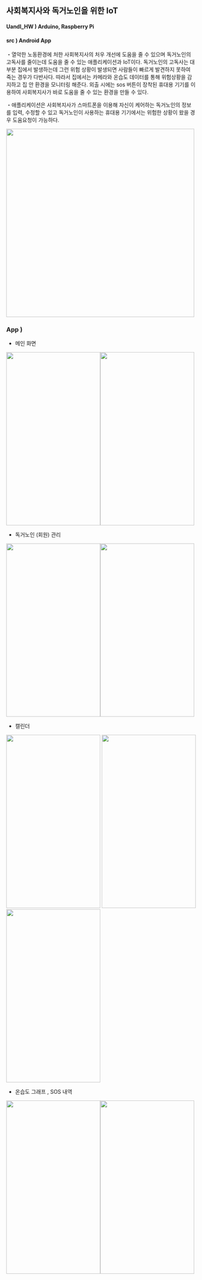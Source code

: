 ## 사회복지사와 독거노인을 위한 IoT 

#### UandI_HW ) Arduino, Raspberry Pi
#### src ) Android App 

・열악한 노동환경에 처한 사회복지사의 처우 개선에 도움을 줄 수 있으며 독거노인의 고독사를 줄이는데 도움을 줄 수 있는 애플리케이션과 IoT이다. 
독거노인의 고독사는 대부분 집에서 발생하는데 그런 위험 상황이 발생되면 사람들이 빠르게 발견하지 못하여 죽는 경우가 다반사다. 따라서 집에서는 카메라와 온습도 데이터를 통해 위험상황을 감지하고 집 안 환경을 모니터링 해준다. 외출 시에는 sos 버튼이 장착된 휴대용 기기를 이용하여 사회복지사가 바로 도움을 줄 수 있는 환경을 만들 수 있다.

・애플리케이션은 사회복지사가 스마트폰을 이용해 자신이 케어하는 독거노인의 정보를 입력, 수정할 수 있고 독거노인이 사용하는 휴대용 기기에서는 위험한 상황이 왔을 경우 도움요청이 가능하다. 

<img src="https://user-images.githubusercontent.com/48972530/97690980-165ba280-1ae1-11eb-9745-7508c83aa112.jpg"  width="500" height="500">


### App ) 

- 메인 화면 

<img src="https://user-images.githubusercontent.com/48972530/97716747-56ce1700-1b07-11eb-8335-ff8c19202e85.png"  width="250" height="460"><img src="https://user-images.githubusercontent.com/48972530/97716376-e3c4a080-1b06-11eb-98f9-a549cc36d3c9.png"  width="250" height="460">

- 독거노인 (회원) 관리

<img src="https://user-images.githubusercontent.com/48972530/97715281-88de7980-1b05-11eb-93e7-96f555e4967d.png"  width="250" height="460"><img src="https://user-images.githubusercontent.com/48972530/97715271-867c1f80-1b05-11eb-8a69-d42cfe05ed28.png"  width="250" height="460">

- 캘린더

<img src="https://user-images.githubusercontent.com/48972530/91518252-d0d8f880-e92a-11ea-98ec-1e44e047692e.png"  width="250" height="460">   <img src="https://user-images.githubusercontent.com/48972530/91518634-b18e9b00-e92b-11ea-816e-3ae76fdd48fb.png"  width="250" height="460"><img src="https://user-images.githubusercontent.com/48972530/91518511-67a5b500-e92b-11ea-8b11-132a866fd274.png"  width="250" height="460">

- 온습도 그래프 , SOS 내역 

<img src="https://user-images.githubusercontent.com/48972530/97778941-1da4ae00-1bbe-11eb-8c40-b268fa5aa7cd.png"  width="250" height="460"><img src="https://user-images.githubusercontent.com/48972530/97715286-8a0fa680-1b05-11eb-9aaf-f3badac533b1.png"  width="250" height="460">

